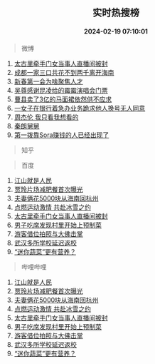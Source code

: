 <div align="center"><h2>实时热搜榜</h2><h4>2024-02-19 07:10:01</h4></div>

> 微博  

1. [太古里牵手门女当事人直播间被封](https://s.weibo.com/weibo?q=%23%E5%A4%AA%E5%8F%A4%E9%87%8C%E7%89%B5%E6%89%8B%E9%97%A8%E5%A5%B3%E5%BD%93%E4%BA%8B%E4%BA%BA%E7%9B%B4%E6%92%AD%E9%97%B4%E8%A2%AB%E5%B0%81%23&t=31&band_rank=1&Refer=top)<br />
2. [成都一家三口共花不到两千离开海南](https://s.weibo.com/weibo?q=%23%E6%88%90%E9%83%BD%E4%B8%80%E5%AE%B6%E4%B8%89%E5%8F%A3%E5%85%B1%E8%8A%B1%E4%B8%8D%E5%88%B0%E4%B8%A4%E5%8D%83%E7%A6%BB%E5%BC%80%E6%B5%B7%E5%8D%97%23&t=31&band_rank=2&Refer=top)<br />
3. [新春第一会为啥聚焦人才](https://s.weibo.com/weibo?q=%23%E6%96%B0%E6%98%A5%E7%AC%AC%E4%B8%80%E4%BC%9A%E4%B8%BA%E5%95%A5%E8%81%9A%E7%84%A6%E4%BA%BA%E6%89%8D%23&t=31&band_rank=3&Refer=top)<br />
4. [吴尊感谢昆凌给的霉霉演唱会门票](https://s.weibo.com/weibo?q=%23%E5%90%B4%E5%B0%8A%E6%84%9F%E8%B0%A2%E6%98%86%E5%87%8C%E7%BB%99%E7%9A%84%E9%9C%89%E9%9C%89%E6%BC%94%E5%94%B1%E4%BC%9A%E9%97%A8%E7%A5%A8%23&t=31&band_rank=4&Refer=top)<br />
5. [曹县卖了3亿的马面裙依然供不应求](https://s.weibo.com/weibo?q=%23%E6%9B%B9%E5%8E%BF%E5%8D%96%E4%BA%863%E4%BA%BF%E7%9A%84%E9%A9%AC%E9%9D%A2%E8%A3%99%E4%BE%9D%E7%84%B6%E4%BE%9B%E4%B8%8D%E5%BA%94%E6%B1%82%23&t=31&band_rank=5&Refer=top)<br />
6. [一女子在银行着急办业务跪求他人换号无人同意](https://s.weibo.com/weibo?q=%23%E4%B8%80%E5%A5%B3%E5%AD%90%E5%9C%A8%E9%93%B6%E8%A1%8C%E7%9D%80%E6%80%A5%E5%8A%9E%E4%B8%9A%E5%8A%A1%E8%B7%AA%E6%B1%82%E4%BB%96%E4%BA%BA%E6%8D%A2%E5%8F%B7%E6%97%A0%E4%BA%BA%E5%90%8C%E6%84%8F%23&t=31&band_rank=6&Refer=top)<br />
7. [周杰伦 我只看我想看的](https://s.weibo.com/weibo?q=%E5%91%A8%E6%9D%B0%E4%BC%A6%20%E6%88%91%E5%8F%AA%E7%9C%8B%E6%88%91%E6%83%B3%E7%9C%8B%E7%9A%84&t=31&band_rank=7&Refer=top)<br />
8. [秦朗舅舅](https://s.weibo.com/weibo?q=%E7%A7%A6%E6%9C%97%E8%88%85%E8%88%85&t=31&band_rank=8&Refer=top)<br />
9. [第一拨靠Sora赚钱的人已经出现了](https://s.weibo.com/weibo?q=%23%E7%AC%AC%E4%B8%80%E6%8B%A8%E9%9D%A0Sora%E8%B5%9A%E9%92%B1%E7%9A%84%E4%BA%BA%E5%B7%B2%E7%BB%8F%E5%87%BA%E7%8E%B0%E4%BA%86%23&t=31&band_rank=9&Refer=top)<br />

> 知乎  


> 百度  

1. [江山就是人民](https://www.baidu.com/s?wd=%E6%B1%9F%E5%B1%B1%E5%B0%B1%E6%98%AF%E4%BA%BA%E6%B0%91&sa=fyb_news&rsv_dl=fyb_news)<br />
2. [贾玲片场减肥餐首次曝光](https://www.baidu.com/s?wd=%E8%B4%BE%E7%8E%B2%E7%89%87%E5%9C%BA%E5%87%8F%E8%82%A5%E9%A4%90%E9%A6%96%E6%AC%A1%E6%9B%9D%E5%85%89&sa=fyb_news&rsv_dl=fyb_news)<br />
3. [夫妻俩花5000块从海南回杭州](https://www.baidu.com/s?wd=%E5%A4%AB%E5%A6%BB%E4%BF%A9%E8%8A%B15000%E5%9D%97%E4%BB%8E%E6%B5%B7%E5%8D%97%E5%9B%9E%E6%9D%AD%E5%B7%9E&sa=fyb_news&rsv_dl=fyb_news)<br />
4. [点燃运动激情 共赴冰雪之约](https://www.baidu.com/s?wd=%E7%82%B9%E7%87%83%E8%BF%90%E5%8A%A8%E6%BF%80%E6%83%85+%E5%85%B1%E8%B5%B4%E5%86%B0%E9%9B%AA%E4%B9%8B%E7%BA%A6&sa=fyb_news&rsv_dl=fyb_news)<br />
5. [太古里牵手门女当事人直播间被封](https://www.baidu.com/s?wd=%E5%A4%AA%E5%8F%A4%E9%87%8C%E7%89%B5%E6%89%8B%E9%97%A8%E5%A5%B3%E5%BD%93%E4%BA%8B%E4%BA%BA%E7%9B%B4%E6%92%AD%E9%97%B4%E8%A2%AB%E5%B0%81&sa=fyb_news&rsv_dl=fyb_news)<br />
6. [男子吃席发现村里开始上预制菜](https://www.baidu.com/s?wd=%E7%94%B7%E5%AD%90%E5%90%83%E5%B8%AD%E5%8F%91%E7%8E%B0%E6%9D%91%E9%87%8C%E5%BC%80%E5%A7%8B%E4%B8%8A%E9%A2%84%E5%88%B6%E8%8F%9C&sa=fyb_news&rsv_dl=fyb_news)<br />
7. [游客借位拍照与大佛击掌](https://www.baidu.com/s?wd=%E6%B8%B8%E5%AE%A2%E5%80%9F%E4%BD%8D%E6%8B%8D%E7%85%A7%E4%B8%8E%E5%A4%A7%E4%BD%9B%E5%87%BB%E6%8E%8C&sa=fyb_news&rsv_dl=fyb_news)<br />
8. [武汉多所学校延迟返校](https://www.baidu.com/s?wd=%E6%AD%A6%E6%B1%89%E5%A4%9A%E6%89%80%E5%AD%A6%E6%A0%A1%E5%BB%B6%E8%BF%9F%E8%BF%94%E6%A0%A1&sa=fyb_news&rsv_dl=fyb_news)<br />
9. [“迷你蔬菜”更有营养？](https://www.baidu.com/s?wd=%E2%80%9C%E8%BF%B7%E4%BD%A0%E8%94%AC%E8%8F%9C%E2%80%9D%E6%9B%B4%E6%9C%89%E8%90%A5%E5%85%BB%EF%BC%9F&sa=fyb_news&rsv_dl=fyb_news)<br />

> 哔哩哔哩  

1. [江山就是人民](https://www.baidu.com/s?wd=%E6%B1%9F%E5%B1%B1%E5%B0%B1%E6%98%AF%E4%BA%BA%E6%B0%91&sa=fyb_news&rsv_dl=fyb_news)<br />
2. [贾玲片场减肥餐首次曝光](https://www.baidu.com/s?wd=%E8%B4%BE%E7%8E%B2%E7%89%87%E5%9C%BA%E5%87%8F%E8%82%A5%E9%A4%90%E9%A6%96%E6%AC%A1%E6%9B%9D%E5%85%89&sa=fyb_news&rsv_dl=fyb_news)<br />
3. [夫妻俩花5000块从海南回杭州](https://www.baidu.com/s?wd=%E5%A4%AB%E5%A6%BB%E4%BF%A9%E8%8A%B15000%E5%9D%97%E4%BB%8E%E6%B5%B7%E5%8D%97%E5%9B%9E%E6%9D%AD%E5%B7%9E&sa=fyb_news&rsv_dl=fyb_news)<br />
4. [点燃运动激情 共赴冰雪之约](https://www.baidu.com/s?wd=%E7%82%B9%E7%87%83%E8%BF%90%E5%8A%A8%E6%BF%80%E6%83%85+%E5%85%B1%E8%B5%B4%E5%86%B0%E9%9B%AA%E4%B9%8B%E7%BA%A6&sa=fyb_news&rsv_dl=fyb_news)<br />
5. [太古里牵手门女当事人直播间被封](https://www.baidu.com/s?wd=%E5%A4%AA%E5%8F%A4%E9%87%8C%E7%89%B5%E6%89%8B%E9%97%A8%E5%A5%B3%E5%BD%93%E4%BA%8B%E4%BA%BA%E7%9B%B4%E6%92%AD%E9%97%B4%E8%A2%AB%E5%B0%81&sa=fyb_news&rsv_dl=fyb_news)<br />
6. [男子吃席发现村里开始上预制菜](https://www.baidu.com/s?wd=%E7%94%B7%E5%AD%90%E5%90%83%E5%B8%AD%E5%8F%91%E7%8E%B0%E6%9D%91%E9%87%8C%E5%BC%80%E5%A7%8B%E4%B8%8A%E9%A2%84%E5%88%B6%E8%8F%9C&sa=fyb_news&rsv_dl=fyb_news)<br />
7. [游客借位拍照与大佛击掌](https://www.baidu.com/s?wd=%E6%B8%B8%E5%AE%A2%E5%80%9F%E4%BD%8D%E6%8B%8D%E7%85%A7%E4%B8%8E%E5%A4%A7%E4%BD%9B%E5%87%BB%E6%8E%8C&sa=fyb_news&rsv_dl=fyb_news)<br />
8. [武汉多所学校延迟返校](https://www.baidu.com/s?wd=%E6%AD%A6%E6%B1%89%E5%A4%9A%E6%89%80%E5%AD%A6%E6%A0%A1%E5%BB%B6%E8%BF%9F%E8%BF%94%E6%A0%A1&sa=fyb_news&rsv_dl=fyb_news)<br />
9. [“迷你蔬菜”更有营养？](https://www.baidu.com/s?wd=%E2%80%9C%E8%BF%B7%E4%BD%A0%E8%94%AC%E8%8F%9C%E2%80%9D%E6%9B%B4%E6%9C%89%E8%90%A5%E5%85%BB%EF%BC%9F&sa=fyb_news&rsv_dl=fyb_news)<br />
